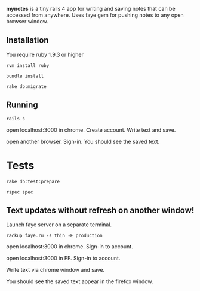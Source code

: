 **mynotes** is a tiny rails 4 app for writing and saving notes that can be accessed from anywhere. Uses faye gem for pushing notes to any open browser window.

## Installation

You require ruby 1.9.3 or higher

`rvm install ruby`

`bundle install`

`rake db:migrate`


## Running

`rails s`

open localhost:3000 in chrome. Create account. Write text and save.

open another browser. Sign-in. You should see the saved text.


# Tests

`rake db:test:prepare`

`rspec spec`


## Text updates without refresh on another window!

Launch faye server on a separate terminal.

`rackup faye.ru -s thin -E production`

open localhost:3000 in chrome. Sign-in to account. 

open localhost:3000 in FF. Sign-in to account. 

Write text via chrome window and save.

You should see the saved text appear in the firefox window.


